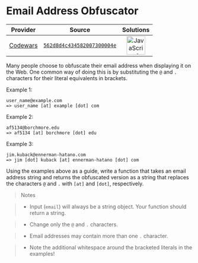 [_metadata_:generated]: - "true"

# Email Address Obfuscator

<!-- INFO TABLE BEGIN -->

| Provider                                        | Source                                                                               | Solutions                                                                                                                                                    |
| :---------------------------------------------: | :----------------------------------------------------------------------------------: | :----------------------------------------------------------------------------------------------------------------------------------------------------------: |
| [Codewars](../../../docs/providers/Codewars.md) | [`562d8d4c434582007300004e`](https://www.codewars.com/kata/562d8d4c434582007300004e) | [<img src="https://res.cloudinary.com/rascaltwo/image/upload/v1631924076/javascript_ehszr7.svg" alt="JavaScript" title="JavaScript" width="50" />](solve.js) |

<!-- INFO TABLE END -->

Many people choose to obfuscate their email address when displaying it on the Web. One common way of doing this is by substituting the `@` and `.` characters for their literal equivalents in brackets.

Example 1:
```
user_name@example.com
=> user_name [at] example [dot] com
```

Example 2:
```
af5134@borchmore.edu
=> af5134 [at] borchmore [dot] edu
```
Example 3:
```
jim.kuback@ennerman-hatano.com
=> jim [dot] kuback [at] ennerman-hatano [dot] com
```

Using the examples above as a guide, write a function that takes an email address string and returns the obfuscated version as a string that replaces the characters `@` and `.` with `[at]` and `[dot]`, respectively.

>Notes

>* Input (`email`) will always be a string object. Your function should return a string.

>* Change only the `@` and `.` characters.

>* Email addresses may contain more than one `.` character.

>* Note the additional whitespace around the bracketed literals in the examples!
